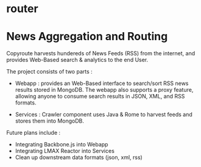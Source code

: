 router
======

News Aggregation and Routing
======

Copyroute harvests hundereds of News Feeds (RSS) from the internet, and provides Web-Based search & analytics to the end User.

The project consists of two parts  :

- Webapp : provides an Web-Based interface to search/sort RSS news results stored in MongoDB. The webapp also supports a proxy feature, allowing anyone to consume search results in JSON, XML, and RSS formats.

- Services : Crawler component uses Java & Rome to harvest feeds and stores them into MongoDB.

Future plans include : 
- Integrating Backbone.js into Webapp
- Integrating LMAX Reactor into Services
- Clean up downstream data formats (json, xml, rss)
